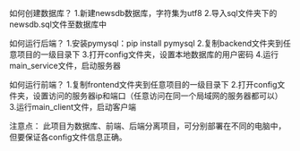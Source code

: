 如何创建数据库？
1.新建newsdb数据库，字符集为utf8
2.导入sql文件夹下的newsdb.sql文件至数据库中

如何运行后端？
1.安装pymysql：pip install pymysql
2.复制backend文件夹到任意项目的一级目录下
3.打开config文件夹，设置本地数据库的用户密码
4.运行main_service文件，启动服务器

如何运行前端？
1.复制frontend文件夹到任意项目的一级目录下
2.打开config文件夹，设置访问的服务器ip和端口（任意访问在同一个局域网的服务器都可以）
3.运行main_client文件，启动客户端


注意点：
此项目为数据库、前端、后端分离项目，可分别部署在不同的电脑中，但要保证各config文件信息正确。
